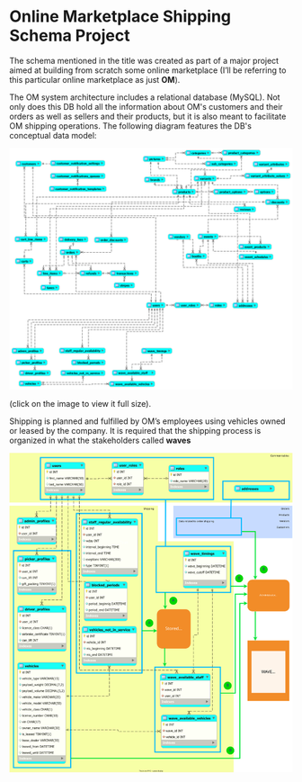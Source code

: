 # Online Marketplace Shipping Schema Project
The schema mentioned in the title was created as part of a major project aimed at building from scratch some online marketplace (I’ll be referring to this particular online marketplace as just **OM**). 

The OM system architecture includes a relational database (MySQL). Not only does this DB hold all the information about OM's customers and their orders as well as sellers and their products, but it is also meant to facilitate OM shipping operations. The following diagram features the DB's conceptual data model:

![ ](https://github.com/AndreiMaikov/MVM_Shipping--SQL/blob/main/images/OM_Full_condensed.png)

(click on the image to view it full size).

Shipping is planned and fulfilled by OM’s employees using vehicles owned or leased by the company. It is required that the shipping process is organized in what the stakeholders called **waves** 

![ ](https://github.com/AndreiMaikov/MVM_Shipping--SQL/blob/main/images/OM_Shipping.svg)
